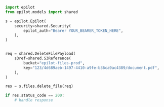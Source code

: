 <!-- Start SDK Example Usage -->
```python
import epilot
from epilot.models import shared

s = epilot.Epilot(
    security=shared.Security(
        epilot_auth="Bearer YOUR_BEARER_TOKEN_HERE",
    ),
)


req = shared.DeleteFilePayload(
    s3ref=shared.S3Reference(
        bucket="epilot-files-prod",
        key="123/4d689aeb-1497-4410-a9fe-b36ca9ac4389/document.pdf",
    ),
)

res = s.files.delete_file(req)

if res.status_code == 200:
    # handle response
```
<!-- End SDK Example Usage -->